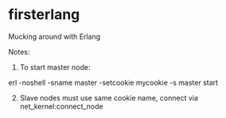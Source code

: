 # firsterlang
Mucking around with Erlang

Notes:

1. To start master node:

erl -noshell -sname master -setcookie mycookie -s master start


2. Slave nodes must use same cookie name, connect via net_kernel:connect_node 





